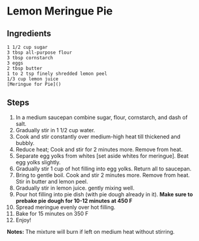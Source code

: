 # Lemon Meringue Pie #

## Ingredients ##

```
1 1/2 cup sugar
3 tbsp all-purpose flour
3 tbsp cornstarch
3 eggs
2 tbsp butter
1 to 2 tsp finely shredded lemon peel
1/3 cup lemon juice
[Meringue for Pie]()
```

## Steps ##
1. In a medium saucepan combine sugar, flour, cornstarch, and dash of salt.
2. Gradually stir in 1 1/2 cup water.
3. Cook and stir constantly over medium-high heat till thickened and bubbly.
4. Reduce heat; Cook and stir for 2 minutes more. Remove from heat. 
5. Separate egg yolks from whites [set aside whites for meringue]. Beat egg yolks slightly. 
6. Gradually stir 1 cup of hot filling into egg yolks. Return all to saucepan. 
7. Bring to gentle boil. Cook and stir 2 minutes more. Remove from heat. Stir in butter and lemon peel.
8. Gradually stir in lemon juice. gently mixing well. 
9. Pour hot filling into pie dish (with pie dough already in it). **Make sure to prebake pie dough for 10-12 minutes at 450 F**
10. Spread meringue evenly over hot filling.
11. Bake for 15 minutes on 350 F
12. Enjoy!

**Notes:**
The mixture will burn if left on medium heat without stirring. 
